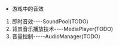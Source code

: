 - 游戏中的音效
1. 即时音效----SoundPool(TODO)
1. 背景音乐播放技术----MediaPlayer(TODO)
1. 音量控制-----AudioManager(TODO)
